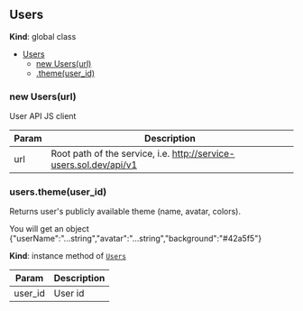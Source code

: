 <a name="Users"></a>

## Users
**Kind**: global class  

* [Users](#Users)
    * [new Users(url)](#new_Users_new)
    * [.theme(user_id)](#Users+theme)

<a name="new_Users_new"></a>

### new Users(url)
User API JS client


| Param | Description |
| --- | --- |
| url | Root path of the service, i.e. http://service-users.sol.dev/api/v1 |

<a name="Users+theme"></a>

### users.theme(user_id)
Returns user's publicly available theme (name, avatar, colors).

You will get an object {"userName":"...string","avatar":"...string","background":"#42a5f5"}

**Kind**: instance method of <code>[Users](#Users)</code>  

| Param | Description |
| --- | --- |
| user_id | User id |

